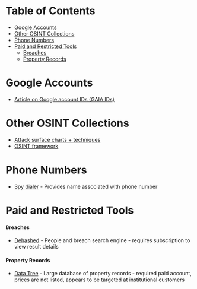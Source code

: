 # Table of Contents

* [Google Accounts](#google-accounts)
* [Other OSINT Collections](#other-osint-collections)
* [Phone Numbers](#phone-numbers)
* [Paid and Restricted Tools](#paid-and-restricted-tools)
  * [Breaches](#breaches)
  * [Property Records](#property-records)

# Google Accounts
* [Article on Google account IDs (GAIA IDs)](https://sector035.nl/articles/keeping-a-grip-on-google-ids)

# Other OSINT Collections
* [Attack surface charts + techniques](https://github.com/sinwindie/OSINT)
* [OSINT framework](https://osintframework.com/)

# Phone Numbers
* [Spy dialer](https://www.spydialer.com/) - Provides name associated with phone number

# Paid and Restricted Tools

#### Breaches
* [Dehashed](https://dehashed.com/) - People and breach search engine - requires subscription to view result details

#### Property Records
* [Data Tree](https://web.datatree.com/) - Large database of property records - required paid account, prices are not listed, appears to be targeted at institutional customers
